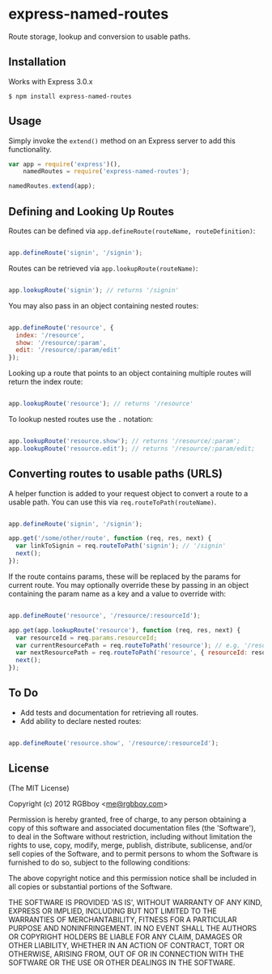 # express-named-routes

  Route storage, lookup and conversion to usable paths.

## Installation

  Works with Express 3.0.x

    $ npm install express-named-routes

## Usage

  Simply invoke the `extend()` method on an Express server to add this functionality.

```javascript
var app = require('express')(),
    namedRoutes = require('express-named-routes');

namedRoutes.extend(app);
```

## Defining and Looking Up Routes

  Routes can be defined via `app.defineRoute(routeName, routeDefinition)`:

```javascript

app.defineRoute('signin', '/signin');
```

  Routes can be retrieved via `app.lookupRoute(routeName)`:

```javascript

app.lookupRoute('signin'); // returns '/signin'
```

  You may also pass in an object containing nested routes:

```javascript

app.defineRoute('resource', {
  index: '/resource',
  show: '/resource/:param',
  edit: '/resource/:param/edit'
});
```

  Looking up a route that points to an object containing multiple routes will return the
  index route:

```javascript

app.lookupRoute('resource'); // returns '/resource'
```

  To lookup nested routes use the `.` notation:

```javascript

app.lookupRoute('resource.show'); // returns '/resource/:param';
app.lookupRoute('resource.edit'); // returns '/resource/:param/edit;
```

## Converting routes to usable paths (URLS)

  A helper function is added to your request object to convert a route to a usable path.
  You can use this via `req.routeToPath(routeName)`.

```javascript

app.defineRoute('signin', '/signin');

app.get('/some/other/route', function (req, res, next) {
  var linkToSignin = req.routeToPath('signin'); // '/signin'
  next();
});
```

  If the route contains params, these will be replaced by the params
  for current route. You may optionally override these by passing in an
  object containing the param name as a key and a value to override with:

```javascript

app.defineRoute('resource', '/resource/:resourceId');

app.get(app.lookupRoute('resource'), function (req, res, next) {
  var resourceId = req.params.resourceId;
  var currentResourcePath = req.routeToPath('resource'); // e.g. '/resource/1'
  var nextResourcePath = req.routeToPath('resource', { resourceId: resourceId + 1}); // e.g. '/resource/2'
  next();
});
```

## To Do

  * Add tests and documentation for retrieving all routes.
  * Add ability to declare nested routes:

```javascript

app.defineRoute('resource.show', '/resource/:resourceId');
```

## License 

(The MIT License)

Copyright (c) 2012 RGBboy &lt;me@rgbboy.com&gt;

Permission is hereby granted, free of charge, to any person obtaining
a copy of this software and associated documentation files (the
'Software'), to deal in the Software without restriction, including
without limitation the rights to use, copy, modify, merge, publish,
distribute, sublicense, and/or sell copies of the Software, and to
permit persons to whom the Software is furnished to do so, subject to
the following conditions:

The above copyright notice and this permission notice shall be
included in all copies or substantial portions of the Software.

THE SOFTWARE IS PROVIDED 'AS IS', WITHOUT WARRANTY OF ANY KIND,
EXPRESS OR IMPLIED, INCLUDING BUT NOT LIMITED TO THE WARRANTIES OF
MERCHANTABILITY, FITNESS FOR A PARTICULAR PURPOSE AND NONINFRINGEMENT.
IN NO EVENT SHALL THE AUTHORS OR COPYRIGHT HOLDERS BE LIABLE FOR ANY
CLAIM, DAMAGES OR OTHER LIABILITY, WHETHER IN AN ACTION OF CONTRACT,
TORT OR OTHERWISE, ARISING FROM, OUT OF OR IN CONNECTION WITH THE
SOFTWARE OR THE USE OR OTHER DEALINGS IN THE SOFTWARE.